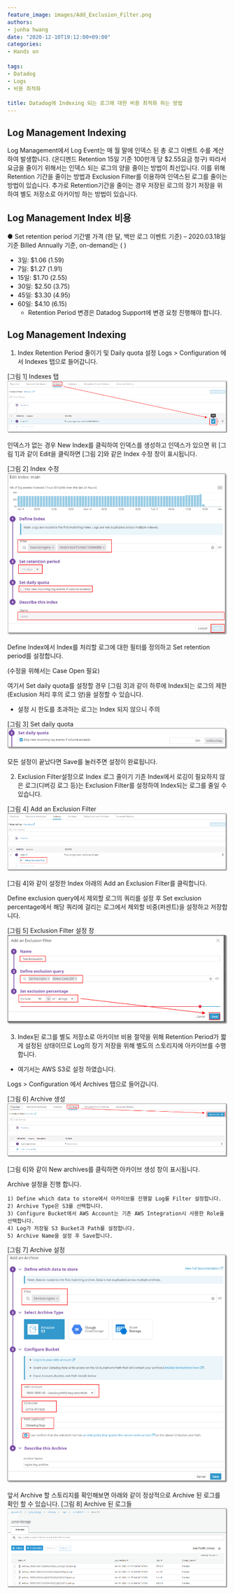 ```yaml
---
feature_image: images/Add_Exclusion_Filter.png
authors:
- junha hwang
date: "2020-12-10T19:12:00+09:00"
categories:
- Hands on

tags:
- Datadog
- Logs
- 비용 최적화

title: Datadog에 Indexing 되는 로그에 대한 비용 최적화 하는 방법
---
```


## Log Management Indexing

Log Management에서 Log Event는 매 월 말에 인덱스 된 총 로그 이벤트 수를 계산하여 발생합니다. (온디멘드 Retention 15일 기준 100만개 당 $2.55요금 청구)
따라서 요금을 줄이기 위해서는 인덱스 되는 로그의 양을 줄이는 방법이 최선입니다. 
이를 위해 Retention 기간을 줄이는 방법과 Exclusion Filter를 이용하여 인덱스된 로그를 줄이는 방법이 있습니다. 
추가로 Retention기간을 줄이는 경우 저장된 로그의 장기 저장을 위하여 별도 저장소로 아카이빙 하는 방법이 있습니다.

## Log Management Index 비용
● Set retention period 기간별 가격 (한 달, 백만 로그 이벤트 기준) – 2020.03.18일 기준
Billed Annually 기준, on-demand는 ( )
- 3일: $1.06 (1.59)
- 7일: $1.27 (1.91)
- 15일: $1.70 (2.55)
- 30일: $2.50 (3.75)
- 45일: $3.30 (4.95)
- 60일: $4.10 (6.15)
  * Retention Period 변경은 Datadog Support에 변경 요청 진행해야 합니다.


## Log Management Indexing
1. Index Retention Period 줄이기 및 Daily quota 설정
    Logs > Configuration 에서 Indexes 탭으로 들어갑니다.

[그림 1] Indexes 탭
![](images/Indexes_TAP.png)

인덱스가 없는 경우 New Index를 클릭하여 인덱스를 생성하고 인덱스가 있으면 위 [그림 1]과 같이 Edit을 클릭하면 [그림 2]와 같은 Index 수정 창이 표시됩니다.


[그림 2] Index 수정
![](images/Indexes_TAP2.png)



Define Index에서 Index를 처리할 로그에 대한 필터를 정의하고 Set retention period를 설정합니다.

(수정을 위해서는 Case Open 필요) 

여기서 Set daily quota를 설정할 경우 [그림 3]과 같이 하루에 Index되는 로그의 제한(Exclusion 처리 후의 로그 양)을 설정할 수 있습니다.

  * 설정 시 한도를 초과하는 로그는 Index 되지 않으니 주의

[그림 3] Set daily quota
![](images/Set_daily_quota.png)


모든 설정이 끝났다면 Save를 눌러주면 설정이 완료됩니다.


2. Exclusion Filter설정으로 Index 로그 줄이기
기존 Index에서 로깅이 필요하지 않은 로그(디버깅 로그 등)는 Exclusion Filter를 설정하여 Index되는 로그를 줄일 수 있습니다.

[그림 4] Add an Exclusion Filter
![](images/Add_Exclusion_Filter.png)

[그림 4]와 같이 설정한 Index 아래의 Add an Exclusion Filter를 클릭합니다.

Define exclusion query에서 제외할 로그의 쿼리를 설정 후 Set exclusion percentage에서 해당 쿼리에 걸리는 로그에서 제외할 비중(퍼센트)을 설정하고 저장합니다.


[그림 5] Exclusion Filter 설정 창
![](images/Exclusion_Filter.png)

3. Index된 로그를 별도 저장소로 아카이브
비용 절약을 위해 Retention Period가 짧게 설정된 상태이므로 Log의 장기 저장을 위해 별도의 스토리지에 아카이브를 수행합니다.
  * 여기서는 AWS S3로 설정 하였습니다.

Logs > Configuration 에서 Archives 탭으로 들어갑니다.

[그림 6] Archive 생성
![](images/Create_Archive.png)


[그림 6]와 같이 New archives를 클릭하면 아카이브 생성 창이 표시됩니다.

Archive 설정을 진행 합니다.
      
    1) Define which data to store에서 아카이브를 진행할 Log를 Filter 설정합니다.
    2) Archive Type은 S3를 선택합니다.
    3) Configure Bucket에서 AWS Account는 기존 AWS Integration시 사용한 Role을 선택합니다.
    4) Log가 저장될 S3 Bucket과 Path를 설정합니다.
    5) Archive Name을 설정 후 Save합니다.

[그림 7] Archive 설정
![](images/Archive_Config.png)


앞서 Archive 할 스토리지를 확인해보면 아래와 같이 정상적으로 Archive 된 로그를 확인 할 수 있습니다.
[그림 8] Archive 된 로그들
![](images/Archive_logs.png)
